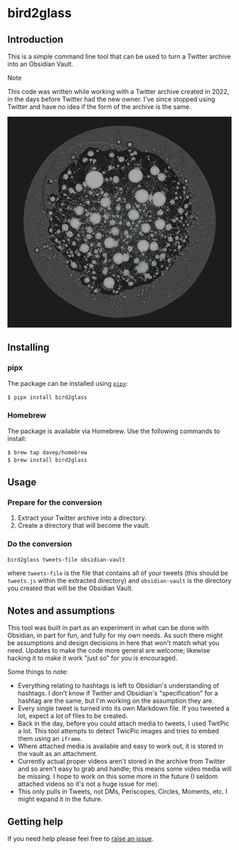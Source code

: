 # bird2glass

## Introduction

This is a simple command line tool that can be used to turn a Twitter
archive into an Obsidian Vault.

> [!NOTE]
> This code was written while working with a Twitter archive created in
> 2022, in the days before Twitter had the new owner. I've since stopped
> using Twitter and have no idea if the form of the archive is the same.

![Graph view of my Tweets](./imgs/bird2glass.png)

## Installing

### pipx

The package can be installed using [`pipx`](https://pypa.github.io/pipx/):

```sh
$ pipx install bird2glass
```

### Homebrew

The package is available via Homebrew. Use the following commands to install:

```sh
$ brew tap davep/homebrew
$ brew install bird2glass
```

## Usage

### Prepare for the conversion

1. Extract your Twitter archive into a directory.
2. Create a directory that will become the vault.

### Do the conversion

```sh
bird2glass tweets-file obsidian-vault
```

where `tweets-file` is the file that contains all of your tweets (this
should be `tweets.js` within the extracted directory) and `obsidian-vault`
is the directory you created that will be the Obsidian Vault.

## Notes and assumptions

This tool was built in part as an experiment in what can be done with
Obsidian, in part for fun, and fully for my own needs. As such there might
be assumptions and design decisions in here that won't match what you need.
Updates to make the code more general are welcome; likewise hacking it to
make it work "just so" for you is encouraged.

Some things to note:

- Everything relating to hashtags is left to Obsidian's understanding of
  hashtags. I don't know if Twitter and Obsidian's "specification" for a
  hashtag are the same, but I'm working on the assumption they are.
- Every single tweet is turned into its own Markdown file. If you tweeted a
  lot, expect a *lot* of files to be created.
- Back in the day, before you could attach media to tweets, I used TwitPic a
  lot. This tool attempts to detect TwicPic images and tries to embed them
  using an `iframe`.
- Where attached media is available and easy to work out, it is stored in
  the vault as an attachment.
- Currently actual proper videos aren't stored in the archive from Twitter
  and so aren't easy to grab and handle; this means some video media will be
  missing. I hope to work on this some more in the future (I seldom attached
  videos so it's not a huge issue for me).
- This only pulls in Tweets, not DMs, Periscopes, Circles, Moments, etc. I
  might expand it in the future.

## Getting help

If you need help please feel free to [raise an
issue](https://github.com/davep/bird2glass/issues).

[//]: # (README.md ends here)
